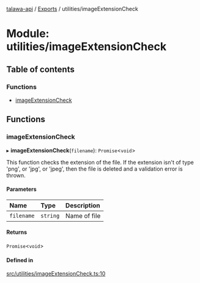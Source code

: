[talawa-api](../README.md) / [Exports](../modules.md) / utilities/imageExtensionCheck

# Module: utilities/imageExtensionCheck

## Table of contents

### Functions

- [imageExtensionCheck](utilities_imageExtensionCheck.md#imageextensioncheck)

## Functions

### imageExtensionCheck

▸ **imageExtensionCheck**(`filename`): `Promise`\<`void`\>

This function checks the extension of the file.
If the extension isn't of type 'png', or 'jpg', or 'jpeg',
then the file is deleted and a validation error is thrown.

#### Parameters

| Name | Type | Description |
| :------ | :------ | :------ |
| `filename` | `string` | Name of file |

#### Returns

`Promise`\<`void`\>

#### Defined in

[src/utilities/imageExtensionCheck.ts:10](https://github.com/PalisadoesFoundation/talawa-api/blob/fe9d65c/src/utilities/imageExtensionCheck.ts#L10)
